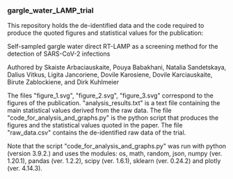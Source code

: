 ### gargle_water_LAMP_trial

This repository holds the de-identified data and the code required to produce the quoted figures and statistical values for the publication:

Self-sampled gargle water direct RT-LAMP as a screening method for the detection of SARS-CoV-2 infections

Authored by Skaiste Arbaciauskaite, Pouya Babakhani, Natalia Sandetskaya, Dalius Vitkus, Ligita Jancoriene, Dovile Karosiene, Dovile Karciauskaite, Birute Zablockiene, and Dirk Kuhlmeier

The files "figure_1.svg", "figure_2.svg", "figure_3.svg" correspond to the figures of the publication. "analysis_results.txt" is a text file containing the main statistical values derived from the raw data. The file "code_for_analysis_and_graphs.py" is the python script that produces the figures and the statistical values quoted in the paper. The file "raw_data.csv" contains the de-identified raw data of the trial.

Note that the script "code_for_analysis_and_graphs.py" was run with python (version 3.9.2.) and uses the modules: os, math, random, json, numpy (ver. 1.20.1), pandas (ver. 1.2.2), scipy (ver. 1.6.1), sklearn (ver. 0.24.2) and plotly (ver. 4.14.3).
  






